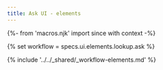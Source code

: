 ```yaml
---
title: Ask UI - elements
---
```


{%- from 'macros.njk' import since with context -%}

{% set workflow = specs.ui.elements.lookup.ask %}

{% include '../../_shared/_workflow-elements.md' %}
